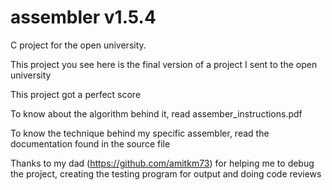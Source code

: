 # assembler v1.5.4
C project for the open university. 

This project you see here is the final version of a project I sent to the open university

This project got a perfect score

To know about the algorithm behind it, read assember_instructions.pdf

To know the technique behind my specific assembler, read the documentation found in the source file

Thanks to my dad (https://github.com/amitkm73) for helping me to debug the project, creating the testing program for output and doing code reviews
